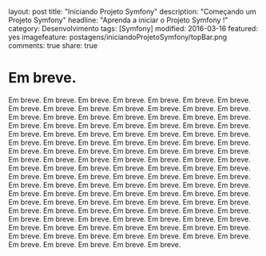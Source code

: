 
layout: post
title: "Iniciando Projeto Symfony"
description: "Começando um Projeto Symfony"
headline: "Aprenda a iniciar o Projeto Symfony !"
category: Desenvolvimento
tags: [Symfony]
modified: 2016-03-16
featured: yes
imagefeature: postagens/iniciandoProjetoSymfony/topBar.png
comments: true
share: true



Em breve.
============================


Em breve. Em breve. Em breve. Em breve. Em breve. Em breve. Em breve. Em breve. Em breve. Em breve. Em breve. Em breve. Em breve. Em breve. Em breve. Em breve. Em breve. Em breve. Em breve. Em breve. Em breve. Em breve. Em breve. Em breve. Em breve. Em breve. Em breve. Em breve. Em breve. Em breve. Em breve. Em breve. Em breve. Em breve. Em breve. Em breve. Em breve. Em breve. Em breve. Em breve. Em breve. Em breve. Em breve. Em breve. Em breve. Em breve. Em breve. Em breve. Em breve. Em breve. Em breve. Em breve. Em breve. Em breve. Em breve. Em breve. Em breve. Em breve. Em breve. Em breve. Em breve. Em breve. Em breve. Em breve. Em breve. Em breve. Em breve. Em breve. Em breve. Em breve. Em breve. Em breve. Em breve. Em breve. Em breve. Em breve. Em breve. Em breve. Em breve. Em breve. Em breve. Em breve. Em breve. Em breve. Em breve. Em breve. Em breve. Em breve. Em breve. Em breve. Em breve. Em breve. Em breve. Em breve. Em breve. Em breve. Em breve. Em breve. Em breve. Em breve. Em breve. Em breve. Em breve. Em breve. Em breve. Em breve. Em breve. Em breve. Em breve. Em breve. Em breve. Em breve. Em breve. Em breve. Em breve. Em breve. Em breve. Em breve. Em breve. Em breve. Em breve. Em breve. Em breve. Em breve.
